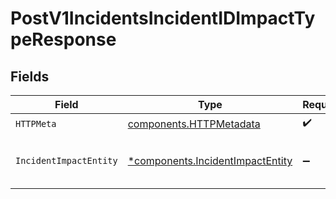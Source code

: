 # PostV1IncidentsIncidentIDImpactTypeResponse


## Fields

| Field                                                                               | Type                                                                                | Required                                                                            | Description                                                                         |
| ----------------------------------------------------------------------------------- | ----------------------------------------------------------------------------------- | ----------------------------------------------------------------------------------- | ----------------------------------------------------------------------------------- |
| `HTTPMeta`                                                                          | [components.HTTPMetadata](../../models/components/httpmetadata.md)                  | :heavy_check_mark:                                                                  | N/A                                                                                 |
| `IncidentImpactEntity`                                                              | [*components.IncidentImpactEntity](../../models/components/incidentimpactentity.md) | :heavy_minus_sign:                                                                  | Add impacted infrastructure to an incident                                          |